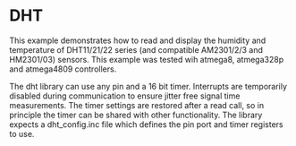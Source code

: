 # DHT
This example demonstrates how to read and display the humidity and temperature of DHT11/21/22 series (and compatible AM2301/2/3 and HM2301/03) sensors.  This example was tested wih atmega8, atmega328p and atmega4809 controllers.

The dht library can use any pin and a 16 bit timer. Interrupts are temporarily disabled during communication to ensure jitter free signal time measurements.  The timer settings are restored after a read call, so in principle the timer can be shared with other functionality. The library expects a dht_config.inc file which defines the pin port and timer registers to use.
